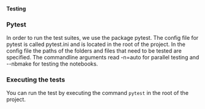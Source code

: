 #### Testing

### Pytest
In order to run the test suites, we use the package pytest. The config file for pytest is called pytest.ini and is located in the root of the project.
In the config file the paths of the folders and files that need to be tested are specified.
The commandline arguments read -n=auto for parallel testing and --nbmake for testing the notebooks.

### Executing the tests
You can run the test by executing the command ```pytest``` in the root of the project.
